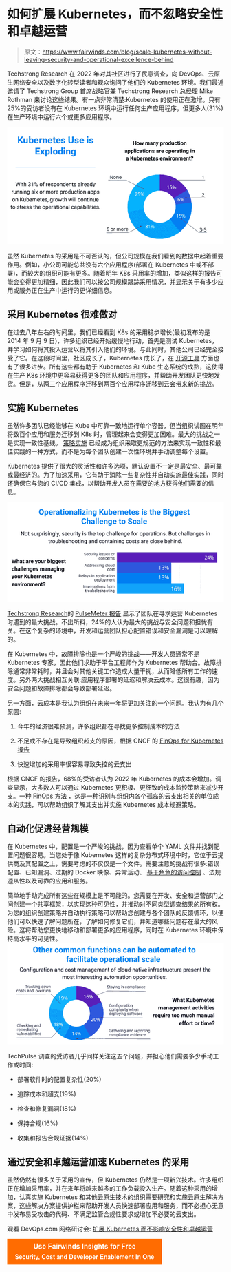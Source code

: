 # 如何扩展 Kubernetes，而不忽略安全性和卓越运营

> 原文：<https://www.fairwinds.com/blog/scale-kubernetes-without-leaving-security-and-operational-excellence-behind>

 Techstrong Research 在 2022 年对其社区进行了民意调查，向 DevOps、云原生网络安全以及数字化转型读者和观众询问了他们的 Kubernetes 环境。我们最近邀请了 Techstrong Group 首席战略官兼 Techstrong Research 总经理 Mike Rothman 来讨论这些结果。有一点非常清楚:Kubernetes 的使用正在激增。只有 25%的受访者没有在 Kubernetes 环境中运行任何生产应用程序，但更多人(31%)在生产环境中运行六个或更多应用程序。

![Graph titled "Kubernetes Use is Exploding" showing 31% of respondents are running 6 or more production apps on Kubernetes](img/829e8fba2bd00f4ce97bbdc806d69fb7.png)

虽然 Kubernetes 的采用是不可否认的，但公司规模在我们看到的数据中起着重要作用。例如，小公司可能总共没有六个应用程序(部署在 Kubernetes 中或不部署)，而较大的组织可能有更多。随着明年 K8s 采用率的增加，类似这样的报告可能会变得更加精细，因此我们可以按公司规模跟踪采用情况，并显示关于有多少应用或服务正在生产中运行的更详细信息。

## 采用 Kubernetes 很难做对

在过去八年左右的时间里，我们已经看到 K8s 的采用稳步增长(最初发布的[](https://en.wikipedia.org/wiki/Kubernetes)是 2014 年 9 月 9 日)，许多组织已经开始缓慢地行动，首先是测试 Kubernetes，并学习如何将其投入运营以将其引入他们的环境。与此同时，其他公司已经完全接受了它。在这段时间里，社区成长了，Kubernetes 成长了，在 [开源工具](https://www.fairwinds.com/open-source-software) 方面也有了很多进步。所有这些都有助于 Kubernetes 和 Kube 生态系统的成熟，这使得在生产 K8s 环境中更容易获得更多的团队和应用程序，并帮助开发团队更快地发货。但是，从两三个应用程序迁移到两百个应用程序迁移到云会带来新的挑战。

## 实施 Kubernetes

虽然许多团队已经能够在 Kube 中可靠一致地运行单个容器，但当组织试图在明年将数百个应用和服务迁移到 K8s 时，管理起来会变得更加困难。最大的挑战之一是实现一致性基线。 [策略实施](https://www.fairwinds.com/enforce-kubernetes-policy) 已经成为组织采取更规范的方法来实现一致性和最佳实践的一种方式，而不是为每个团队创建一次性环境并手动调整每个设置。

Kubernetes 提供了很大的灵活性和许多选项，默认设置不一定是最安全、最可靠或最经济的。为了加速采用，它有助于消除一些复杂性并自动实施最佳实践，同时还确保它与您的 CI/CD 集成，以帮助开发人员在需要的地方获得他们需要的信息。

![Graph titled "Operationalizing Kubernetes is the Biggest Challenge to Scale" - shows challenges in security, cost, application deployment, and troubleshooting](img/5794cea53f47cd77d58adf5a27cf2a28.png)

[Techstrong Research](https://techstrongresearch.com/)的 [PulseMeter 报告](https://www.fairwinds.com/scaling-kubernetes-with-compromising-reg) 显示了团队在寻求运营 Kubernetes 时遇到的最大挑战。不出所料，24%的人认为最大的挑战与安全问题和担忧有关。在这个复杂的环境中，开发和运营团队担心配置错误和安全漏洞是可以理解的。

在 Kubernetes 中，故障排除也是一个严峻的挑战——开发人员通常不是 Kubernetes 专家，因此他们求助于平台工程师作为 Kubernetes 帮助台。故障排除通常非常耗时，并且会对其他关键工作造成大量干扰，从而降低所有工作的速度。另外两大挑战相互关联:应用程序部署的延迟和解决云成本。这很有趣，因为安全问题和故障排除都会导致部署延迟。

另一方面，云成本是我认为组织在未来一年将更加关注的一个问题。我认为有几个原因:

1.  今年的经济很难预测，许多组织都在寻找更多控制成本的方法

2.  不足或不存在是导致组织超支的原因，根据 CNCF 的 [FinOps for Kubernetes 报告](https://www.cncf.io/wp-content/uploads/2021/06/FINOPS_Kubernetes_Report.pdf)

3.  快速增加的采用率很容易导致失控的云支出

根据 CNCF 的报告，68%的受访者认为 2022 年 Kubernetes 的成本会增加。调查显示，大多数人可以通过 Kubernetes 更积极、更细致的成本监控策略来减少开支。一种 [FinOps 方法](https://www.fairwinds.com/blog/how-to-implement-finops-and-increase-your-kubernetes-cost-avoidance) ，这是一种识别与组织内各个孤岛的云支出相关的单位成本的实践，可以帮助组织了解其支出并实施 Kubernetes 成本规避策略。

## 自动化促进经营规模

在 Kubernetes 中，配置是一个严峻的挑战，因为查看单个 YAML 文件并找到配置问题很容易。当您处于像 Kubernetes 这样的复杂分布式环境中时，它位于云提供商及其配置之上，需要考虑的不仅仅是一个文件。需要注意的挑战有很多:错误配置、已知漏洞、过期的 Docker 映像、异常活动、 [基于角色的访问控制](https://rbac-lookup.docs.fairwinds.com/) 、法规遵从性以及可靠的应用和服务。

简单地手动完成所有这些在规模上是不可能的。您需要在开发、安全和运营部门之间创建一个共享框架，以实现这种可见性，并推动对不同类型调查结果的所有权。为您的组织创建策略并自动执行策略可以帮助您创建与各个团队的反馈循环，以便他们可以快速了解问题所在，了解如何修复它们，并知道哪些问题存在最大的风险。这将帮助您更快地移动和部署更多的应用程序，同时在 Kubernetes 环境中保持高水平的可见性。![Graph showing Kubernetes management activities that take too much manual effort or time](img/0379407c383ba76eb0e7262a9db0dc43.png)

TechPulse 调查的受访者几乎同样关注这五个问题，并担心他们需要多少手动工作或时间:

*   部署软件时的配置复杂性(20%)

*   追踪成本和超支(19%)

*   检查和修复漏洞(18%)

*   保持合规(16%)

*   收集和报告合规证据(14%)

## 通过安全和卓越运营加速 Kubernetes 的采用

虽然仍然有很多关于采用的宣传，但 Kubernetes 仍然是一项新兴技术。许多组织正在增加采用率，并在来年将越来越多的工作负载投入生产。随着这种采用的增加，认真实施 Kubernetes 和其他云原生技术的组织需要研究和实施云原生解决方案，这些解决方案提供护栏来帮助开发人员快速部署应用和服务，而不必担心无意中发布易受攻击的代码、不满足监管合规性要求或增加不必要的云支出。

观看 DevOps.com 网络研讨会: [扩展 Kubernetes 而不影响安全性和卓越运营](https://webinars.devops.com/scaling-kubernetes-without-compromising-security-and-operational-excellence)

[![Use Fairwinds Insights for Free Security, Cost and Developer Enablement In One](img/7c86296320eb01b215d8e2755e9c5b9d.png)](https://cta-redirect.hubspot.com/cta/redirect/2184645/34aa4987-a1f9-438a-a145-d7d82d5c479a)